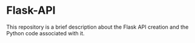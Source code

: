 # Flask-API
This repository is a brief description about the Flask API creation and the Python code associated with it.
